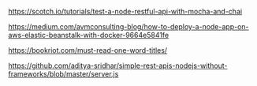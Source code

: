 https://scotch.io/tutorials/test-a-node-restful-api-with-mocha-and-chai

https://medium.com/avmconsulting-blog/how-to-deploy-a-node-app-on-aws-elastic-beanstalk-with-docker-9664e5841fe

https://bookriot.com/must-read-one-word-titles/

https://github.com/aditya-sridhar/simple-rest-apis-nodejs-without-frameworks/blob/master/server.js
